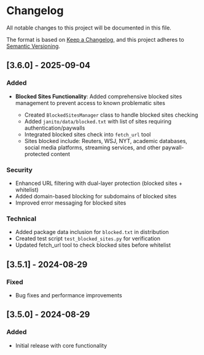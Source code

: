 # Changelog

All notable changes to this project will be documented in this file.

The format is based on [Keep a Changelog](https://keepachangelog.com/en/1.0.0/),
and this project adheres to [Semantic Versioning](https://semver.org/spec/v2.0.0.html).

## [3.6.0] - 2025-09-04

### Added

- **Blocked Sites Functionality**: Added comprehensive blocked sites management to prevent access to known problematic sites

  - Created `BlockedSitesManager` class to handle blocked sites checking
  - Added `janito/data/blocked.txt` with list of sites requiring authentication/paywalls
  - Integrated blocked sites check into `fetch_url` tool
  - Sites blocked include: Reuters, WSJ, NYT, academic databases, social media platforms, streaming services, and other paywall-protected content

### Security

- Enhanced URL filtering with dual-layer protection (blocked sites + whitelist)
- Added domain-based blocking for subdomains of blocked sites
- Improved error messaging for blocked sites

### Technical

- Added package data inclusion for `blocked.txt` in distribution
- Created test script `test_blocked_sites.py` for verification
- Updated fetch_url tool to check blocked sites before whitelist

## [3.5.1] - 2024-08-29

### Fixed
- Bug fixes and performance improvements

## [3.5.0] - 2024-08-29

### Added
- Initial release with core functionality
